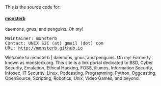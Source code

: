 <p>This is the source code for:</p>
<h4><a href="http://monsterb.github.io">monsterb</a></h4>
<p>daemons, gnus, and penguins. Oh my!</p>
<pre>
Maintainer: monsterb
Contact: UNIX.S3C (at) gmail (dot) com
URL: <a href="http://monsterb.github.io">http://monsterb.github.io</a>
</pre>

<p>Welcome to monsterb | daemons, gnus, and penguins. Oh my! Formerly known as monsterb.org. This site is a link portal dedicated to BSD, Cyber Security, Emulation, Ethical Hacking, FOSS, illumos, Information Security, Infosec, IT Security, Linux, Podcasting, Programming, Python, Oggcasting, OpenSource, Scripting, Robotics, Unix, Video Games, and beyond.</p>
